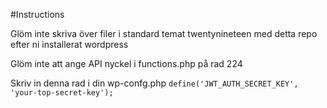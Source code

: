 #Instructions

Glöm inte skriva över filer i standard temat twentynineteen
med detta repo efter ni installerat wordpress

Glöm inte att ange API nyckel i functions.php
på rad 224

Skriv in denna rad i din wp-confg.php
```define('JWT_AUTH_SECRET_KEY', 'your-top-secret-key');```

